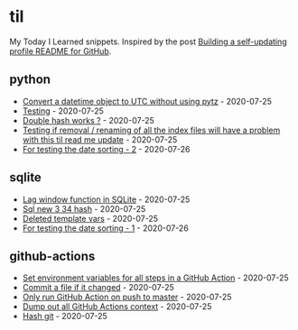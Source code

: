 # til

My Today I Learned snippets. Inspired by the post [
Building a self-updating profile README for GitHub](https://simonwillison.net/2020/Jul/10/self-updating-profile-readme/).

<!-- index starts -->
## python

* [Convert a datetime object to UTC without using pytz](https://github.com/philovdy/til/blob/master/python/convert-to-utc-without-pytz.md) - 2020-07-25
* [Testing](https://github.com/philovdy/til/blob/master/python/test.md) - 2020-07-25
* [Double hash works ?](https://github.com/philovdy/til/blob/master/python/python_check.md) - 2020-07-25
* [Testing if removal / renaming of all the index files will have a problem with this til read me update](https://github.com/philovdy/til/blob/master/python/RemovedIndexFiles.md) - 2020-07-25
* [For testing the date sorting - 2](https://github.com/philovdy/til/blob/master/python/python_setdefault.md) - 2020-07-26

## sqlite

* [Lag window function in SQLite](https://github.com/philovdy/til/blob/master/sqlite/lag-window-function.md) - 2020-07-25
* [Sql new 3 34 hash](https://github.com/philovdy/til/blob/master/sqlite/sql_new_3_24.md) - 2020-07-25
* [Deleted template vars](https://github.com/philovdy/til/blob/master/sqlite/deleted_template_vars.md) - 2020-07-25
* [For testing the date sorting - 1](https://github.com/philovdy/til/blob/master/sqlite/sql_new_11_32.md) - 2020-07-26

## github-actions

* [Set environment variables for all steps in a GitHub Action](https://github.com/philovdy/til/blob/master/github-actions/set-environment-for-all-steps.md) - 2020-07-25
* [Commit a file if it changed](https://github.com/philovdy/til/blob/master/github-actions/commit-if-file-changed.md) - 2020-07-25
* [Only run GitHub Action on push to master](https://github.com/philovdy/til/blob/master/github-actions/only-master.md) - 2020-07-25
* [Dump out all GitHub Actions context](https://github.com/philovdy/til/blob/master/github-actions/dump-context.md) - 2020-07-25
* [Hash git](https://github.com/philovdy/til/blob/master/github-actions/github_check.md) - 2020-07-25
<!-- index ends -->
